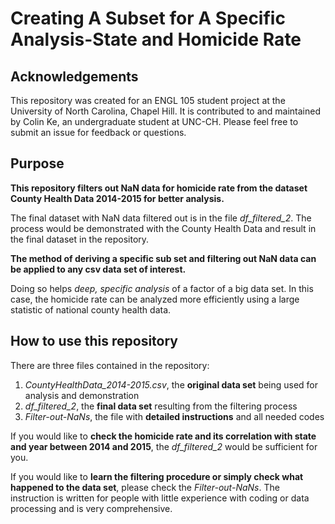 # Creating A Subset for A Specific Analysis-State and Homicide Rate
## Acknowledgements
This repository was created for an ENGL 105 student project at the University of North Carolina, Chapel Hill. It is contributed to and maintained by Colin Ke, an undergraduate student at UNC-CH. Please feel free to submit an issue for feedback or questions.

## Purpose
**This repository filters out NaN data for homicide rate from the dataset County Health Data 2014-2015 for better analysis.**

The final dataset with NaN data filtered out is in the file *df_filtered_2*. The process would be demonstrated with the County Health Data and result in the final dataset in the repository. 

**The method of deriving a specific sub set and filtering out NaN data can be applied to any csv data set of interest.** 

Doing so helps *deep, specific analysis* of a factor of a big data set. In this case, the homicide rate can be analyzed more efficiently using a large statistic of national county health data.

## How to use this repository
There are three files contained in the repository:

1. *CountyHealthData_2014-2015.csv*, the **original data set** being used for analysis and demonstration
2. *df_filtered_2*, the **final data set** resulting from the filtering process
3. *Filter-out-NaNs*, the file with **detailed instructions** and all needed codes

If you would like to **check the homicide rate and its correlation with state and year between 2014 and 2015**, the *df_filtered_2* would be sufficient for you.

If you would like to **learn the filtering procedure or simply check what happened to the data set**, please check the *Filter-out-NaNs*. The instruction is written for people with little experience with coding or data processing and is very comprehensive.

